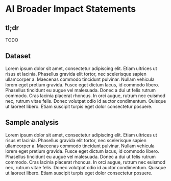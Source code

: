 # AI Broader Impact Statements

<DemoLayout curDataset="AI Broader Impact Statements" curScrollSpeed="400s"/>

## tl;dr
TODO

## Dataset
Lorem ipsum dolor sit amet, consectetur adipiscing elit. Etiam ultrices ut risus et lacinia. Phasellus gravida elit tortor, nec scelerisque sapien ullamcorper a. Maecenas commodo tincidunt pulvinar. Nullam vehicula lorem eget pretium gravida. Fusce eget dictum lacus, id commodo libero. Phasellus tincidunt eu augue vel malesuada. Donec a dui ut felis rutrum commodo. Cras lacinia placerat rhoncus. In orci augue, rutrum nec euismod nec, rutrum vitae felis. Donec volutpat odio id auctor condimentum. Quisque ut laoreet libero. Etiam suscipit turpis eget dolor consectetur posuere.

## Sample analysis
Lorem ipsum dolor sit amet, consectetur adipiscing elit. Etiam ultrices ut risus et lacinia. Phasellus gravida elit tortor, nec scelerisque sapien ullamcorper a. Maecenas commodo tincidunt pulvinar. Nullam vehicula lorem eget pretium gravida. Fusce eget dictum lacus, id commodo libero. Phasellus tincidunt eu augue vel malesuada. Donec a dui ut felis rutrum commodo. Cras lacinia placerat rhoncus. In orci augue, rutrum nec euismod nec, rutrum vitae felis. Donec volutpat odio id auctor condimentum. Quisque ut laoreet libero. Etiam suscipit turpis eget dolor consectetur posuere.
